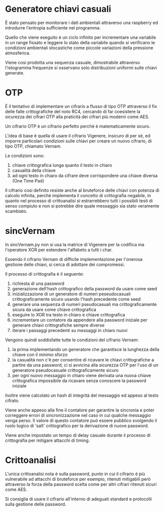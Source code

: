 # Generatore chiavi casuali
È stato pensato per monitorare i dati ambientali attraverso una raspberry ed introdurre l'entropia sufficiente nel programma.

Quello che viene eseguito è un ciclo infinito per incrementare una variabile in un range fissato e leggere lo stato della variabile
quando si verificano le condizioni ambientali stocastiche come piccole variazioni della pressione atmosferica.

Viene cosi prodotta una sequenza casuale, dimostrabile attraverso l'istogramma frequenze si osservano solo distribuzioni uniformi sulle chiavi generate.

# OTP
È il tentativo di implementare un cifrario a flusso di tipo OTP attraverso il fix delle falle crittografiche del noto RC4, cercando di far coesistere la sicurezza dei cifrari OTP alla praticità dei cifrari più moderni come AES.

Un cifrario OTP è un cifrario perfetto perchè è matematicamente sicuro.

L'idea di base è quella di usare il cifrario Vigenere, insicuro di per sè, ed imporre particolari condizioni sulle chiavi per creare un nuovo cifrario, di tipo OTP, chiamato Vernam.

Le condizioni sono:
1) chiave crittografica lunga quanto il testo in chiaro
2) casualità della chiave
3) ad ogni testo in chiaro da cifrare deve corrispondere una chiave diversa (One Time Pad)

Il cifrario cosi definito resiste anche al bruteforce delle chiavi con potenza di calcolo infinita, perchè implementa il concetto di crittografia negabile, in quanto nel processo di crittoanalisi si estrarrebbero tutti i possibili testi di senso compiuto e non si potrebbe dire quale messaggio sia stato veramente scambiato.

# sincVernam
In sincVernam.py non si usa la matrice di Vigenere per la codifica ma l'operatore XOR per estendere l'alfabeto a tutti i char.

Essendo il cifrario Vernam di difficile implementazione per l'onerosa gestione delle chiavi, si cerca di adottare dei compromessi.

Il processo di crittografia è il seguente:
1) richiesta di una password
2) generazione dell'hash crittografico della password da usare come seed
3) inizializzazione di un generatore di numeri peseudocasuali crittograficamente sicuro usando l'hash precedente come seed
4) generare una sequenza di numeri pseudocasuali ma crittograficamente sicura da usare come chiave crittografica
5) eseguire lo XOR tra testo in chiaro e chiave crittografica
6) incrementare un contatore da appendere alla password iniziale per generare chiavi crittografiche sempre diverse
7) iterare i passaggi precedenti su messaggi in chiaro nuovi

Vengono quindi soddisfatte tutte le condizioni del cifrario Vernam:
1) la prima implementando un generatore che garantisce la lunghezza della chiave con il minimo sforzo
2) la casualità non c'è per consentire di ricavare le chiavi crittografiche a partire da una password, ci si avvicina alla sicurezza OTP per l'uso di un generatore pseudocasuale crittograficamente sicuro
3) per ogni nuovo messaggio in chiaro viene derivata una nuova chiave crittografica impossibile da ricavare senza conoscere la password iniziale

Inoltre viene calcolato un hash di integrità del messaggio ed appeso al testo cifrato.

Viene anche appeso alla fine il contatore per garantire la sincronia e poter correggere errori di sincronizzazione nel caso in cui qualche messaggio venga perso. Il valore di questo contatore può essere pubblico svolgendo il ruolo logico di 'salt' crittografico per la derivazione di nuove password.

Viene anche impostato un tempo di delay casuale durante il processo di crittografia per mitigare attacchi di timing.

# Crittoanalisi
L'unica crittoanalisi nota è sulla password, punto in cui il cifrario è più vulnerabile ad attacchi di bruteforce per esempio, ritenuti mitigabili però attraverso la forza della password scelta come per altri cifrari ritenuti sicuri come AES.

Si consiglia di usare il cifrario all'interno di adeguati standard e protocolli sulla gestione delle password.
